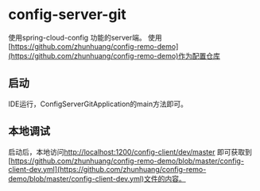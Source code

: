 # config-server-git

使用spring-cloud-config 功能的server端。
使用[https://github.com/zhunhuang/config-remo-demo](https://github.com/zhunhuang/config-remo-demo)作为配置仓库

## 启动

IDE运行，ConfigServerGitApplication的main方法即可。

## 本地调试
启动后，本地访问[http://localhost:1200/config-client/dev/master](http://localhost:1200/config-client/dev/master)
即可获取到[https://github.com/zhunhuang/config-remo-demo/blob/master/config-client-dev.yml](https://github.com/zhunhuang/config-remo-demo/blob/master/config-client-dev.yml)文件的内容。
